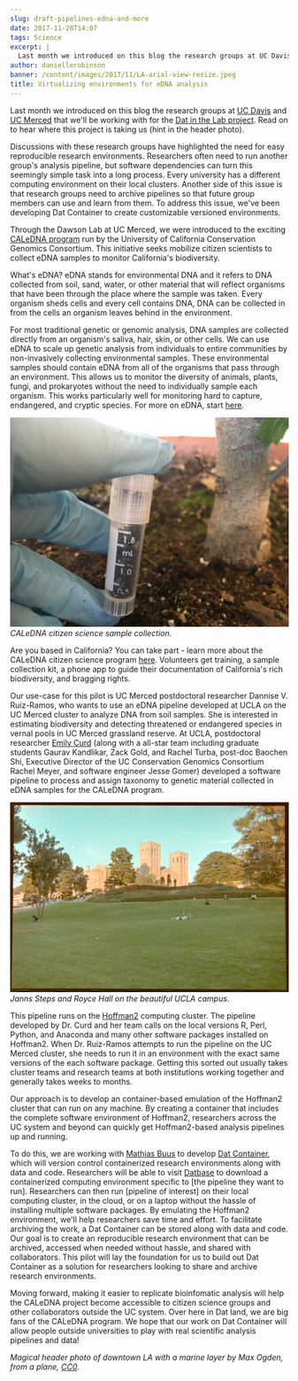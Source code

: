 ```yaml
---
slug: draft-pipelines-edna-and-more
date: 2017-11-28T14:07
tags: Science
excerpt: |
  Last month we introduced on this blog the research groups at UC Davis and UC Merced that we'll be working with for the Dat in the Lab project. Read on to hear where this project is taking us (hint in the header photo).
author: daniellerobinson
banner: /content/images/2017/11/LA-arial-view-resize.jpeg
title: Virtualizing environments for eDNA analysis
---
```


Last month we introduced on this blog the research groups at [UC Davis](/dat-in-the-lab-ucdavis-1/) and [UC Merced](/uc-merced-1/) that we'll be working with for the [Dat in the Lab project](/dat-in-the-lab/). Read on to hear where this project is taking us (hint in the header photo).

Discussions with these research groups have highlighted the need for easy reproducible research environments.  Researchers often need to run another group's analysis pipeline, but software dependencies can turn this seemingly simple task into a long process. Every university has a different computing environment on their local clusters. Another side of this issue is that research groups need to archive pipelines so that future group members can use and learn from them. To address this issue, we've been developing Dat Container to create customizable versioned environments. 

Through the Dawson Lab at UC Merced, we were introduced to the exciting [CALeDNA program](http://www.ucedna.com/) run by the University of California Conservation Genomics Consortium. This initiative seeks mobilize citizen scientists to collect eDNA samples to monitor California's biodiversity. 

What's eDNA? eDNA stands for environmental DNA and it refers to DNA collected from soil, sand, water, or other material that will reflect organisms that have been through the place where the sample was taken. Every organism sheds cells and every cell contains DNA, DNA can be collected in from the cells an organism leaves behind in the environment. 

For most traditional genetic or genomic analysis, DNA samples are collected directly from an organism's saliva, hair, skin, or other cells. We can use eDNA to scale up genetic analysis from individuals to entire communities by non-invasively collecting environmental samples. These environmental samples should contain eDNA from all of the organisms that pass through an environment. This allows us to monitor the diversity of animals, plants, fungi, and prokaryotes without the need to individually sample each organism. This works particularly well for monitoring hard to capture, endangered, and cryptic species. For more on eDNA, start [here](http://www.ucedna.com/what-is-environmental-dna/). 

![cal-eDNA](/content/images/2017/11/cal-eDNA.jpg) *CALeDNA citizen science sample collection.*

Are you based in California? You can take part - learn more about the CALeDNA citizen science program [here](http://newsroom.ucla.edu/releases/be-a-citizen-scientist-and-help-preserve-californias-biodiversity). Volunteers get training, a sample collection kit, a phone app to guide their documentation of California's rich biodiversity, and bragging rights. 

Our use-case for this pilot is UC Merced postdoctoral researcher Dannise V. Ruiz-Ramos, who wants to use an eDNA pipeline developed at UCLA on the UC Merced cluster to analyze DNA from soil samples. She is interested in estimating biodiversity and detecting threatened or endangered species in vernal pools in UC Merced grassland reserve. At UCLA, postdoctoral researcher [Emily Curd](https://www.ioes.ucla.edu/person/emily-curd/) (along with a all-star team including graduate students Gaurav Kandlikar, Zack Gold, and Rachel Turba, post-doc Baochen Shi, Executive Director of the UC Conservation Genomics Consortium Rachel Meyer, and software engineer Jesse Gomer) developed a software pipeline to process and assign taxonomy to genetic material collected in eDNA samples for the CALeDNA program. 

![UCLA-campus-selfiestick-resize](/content/images/2017/11/UCLA-campus-selfiestick-resize.jpeg) *Janns Steps and Royce Hall on the beautiful UCLA campus.*

This pipeline runs on the [Hoffman2](https://idre.ucla.edu/hoffman2) computing cluster. The pipeline developed by Dr. Curd and her team calls on the local versions R, Perl, Python, and Anaconda and many other software packages installed on Hoffman2. When Dr. Ruiz-Ramos attempts to run the pipeline on the UC Merced cluster, she needs to run it in an environment with the exact same versions of the each software package. Getting this sorted out usually takes cluster teams and research teams at both institutions working together and generally takes weeks to months.

Our approach is to develop an container-based emulation of the Hoffman2 cluster that can run on any machine. By creating a container that includes the complete software environment of Hoffman2, researchers across the UC system and beyond can quickly get Hoffman2-based analysis pipelines up and running. 

To do this, we are working with [Mathias Buus](https://github.com/mafintosh) to develop [Dat Container](https://github.com/mafintosh/dat-container), which will version control containerized research environments along with data and code. Researchers will be able to visit [Datbase](https://datbase.org/) to download a containerized computing environment specific to [the pipeline they want to run]. Researchers can then run [pipeline of interest] on their local computing cluster, in the cloud, or on a laptop without the hassle of installing multiple software packages. By emulating the Hoffman2 environment, we'll help researchers save time and effort. To facilitate archiving the work, a Dat Container can be stored along with data and code. Our goal is to create an reproducible research environment that can be archived, accessed when needed without hassle, and shared with collaborators. This pilot will lay the foundation for us to build out Dat Container as a solution for researchers looking to share and archive research environments. 

Moving forward, making it easier to replicate bioinfomatic analysis will help the CALeDNA project become accessible to citizen science groups and other collaborators outside the UC system. Over here in Dat land, we are big fans of the CALeDNA program. We hope that our work on Dat Container will allow people outside universities to play with real scientific analysis pipelines and data!

*Magical header photo of downtown LA with a marine layer by Max Ogden, from a plane, [CC0](https://creativecommons.org/share-your-work/public-domain/cc0/).*

